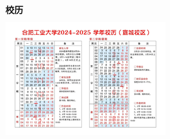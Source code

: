 # 校历

![2024 [^1]](./media/calendar.jpg)

[^1]: [宣城校区校历](https://www.hfut.edu.cn/info/1127/4783.htm)
